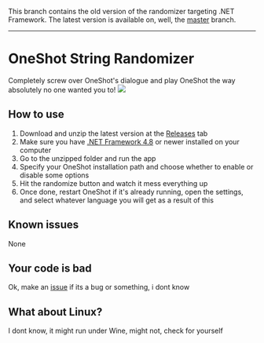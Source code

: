 This branch contains the old version of the randomizer targeting .NET Framework. The latest version is available on, well, the [master](https://github.com/notsuu/OneshotStringRandomizer/tree/master) branch.

<hr>

# OneShot String Randomizer
Completely screw over OneShot's dialogue and play OneShot the way absolutely no one wanted you to!
<img src="https://cdn.discordapp.com/attachments/1088101923116302346/1088101923342778458/image.png">
## How to use
1. Download and unzip the latest version at the [Releases](https://github.com/notsuu/OneshotStringRandomizer/releases) tab
2. Make sure you have [.NET Framework 4.8](https://dotnet.microsoft.com/en-us/download/dotnet-framework/net48) or newer installed on your computer
3. Go to the unzipped folder and run the app
4. Specify your OneShot installation path and choose whether to enable or disable some options
5. Hit the randomize button and watch it mess everything up
6. Once done, restart OneShot if it's already running, open the settings, and select whatever language you will get as a result of this
## Known issues
None
## Your code is bad
Ok, make an [issue](https://github.com/notsuu/OneshotStringRandomizer/issues) if its a bug or something, i dont know
## What about Linux?
I dont know, it might run under Wine, might not, check for yourself
